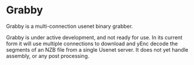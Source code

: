 # Grabby
Grabby is a multi-connection usenet binary grabber.

Grabby is under active development, and not ready for use. In its current form
it will use multiple connections to download and yEnc decode the segments of an
NZB file from a single Usenet server. It does not yet handle assembly, or any
post processing.
